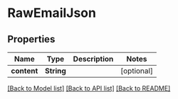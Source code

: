 # RawEmailJson

## Properties
Name | Type | Description | Notes
------------ | ------------- | ------------- | -------------
**content** | **String** |  | [optional] 

[[Back to Model list]](../README#documentation-for-models) [[Back to API list]](../README#documentation-for-api-endpoints) [[Back to README]](../README)


